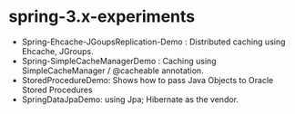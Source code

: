 spring-3.x-experiments
======================
* Spring-Ehcache-JGoupsReplication-Demo : Distributed caching using Ehcache, JGroups.
* Spring-SimpleCacheManagerDemo : Caching using SimpleCacheManager / @cacheable annotation.
* StoredProcedureDemo: Shows how to pass Java Objects to Oracle Stored Procedures
* SpringDataJpaDemo: using Jpa; Hibernate as the vendor.
